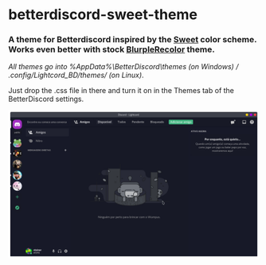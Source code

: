 # betterdiscord-sweet-theme
### A theme for Betterdiscord inspired by the [Sweet](https://github.com/EliverLara/Sweet) color scheme. Works even better with stock [BlurpleRecolor](https://github.com/mwittrien/BetterDiscordAddons/blob/master/Themes/BlurpleRecolor/BlurpleRecolor.theme.css) theme.

*All themes go into %AppData%\BetterDiscord\themes (on Windows) / .config/Lightcord_BD/themes/ (on Linux)*.

Just drop the .css file in there and turn it on in the Themes tab of the BetterDiscord settings.

![Screenshot1](https://github.com/not-a-dev-stein/betterdiscord-sweet-theme/blob/main/Screenshot_Discord%20-%20Lightcord_1.png)

